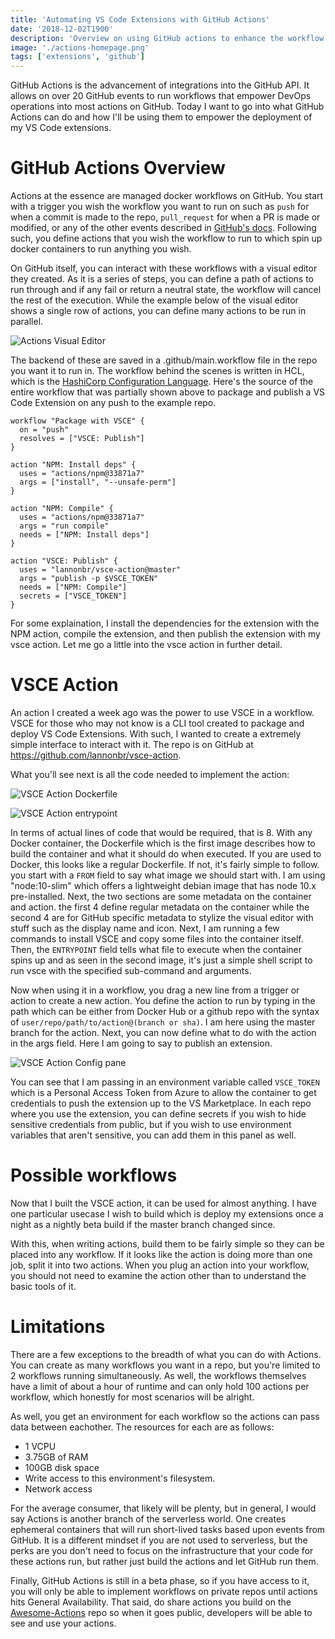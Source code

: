 ```yaml
---
title: 'Automating VS Code Extensions with GitHub Actions'
date: '2018-12-02T1900'
description: 'Overview on using GitHub actions to enhance the workflow of deploying VS Code Extensions'
image: './actions-homepage.png'
tags: ['extensions', 'github']
---
```


GitHub Actions is the advancement of integrations into the GitHub API. It allows on over 20 GitHub events to run workflows that empower DevOps operations into most actions on GitHub. Today I want to go into what GitHub Actions can do and how I'll be using them to empower the deployment of my VS Code extensions.

<!-- end -->

# GitHub Actions Overview

Actions at the essence are managed docker workflows on GitHub. You start with a trigger you wish the workflow you want to run on such as `push` for when a commit is made to the repo, `pull_request` for when a PR is made or modified, or any of the other events described in [GitHub's docs](https://developer.github.com/actions/creating-workflows/workflow-configuration-options/#events-supported-in-workflow-files). Following such, you define actions that you wish the workflow to run to which spin up docker containers to run anything you wish.

On GitHub itself, you can interact with these workflows with a visual editor they created. As it is a series of steps, you can define a path of actions to run through and if any fail or return a neutral state, the workflow will cancel the rest of the execution. While the example below of the visual editor shows a single row of actions, you can define many actions to be run in parallel.

![Actions Visual Editor](actions-gui.png)

The backend of these are saved in a .github/main.workflow file in the repo you want it to run in. The workflow behind the scenes is written in HCL, which is the [HashiCorp Configuration Language](https://github.com/hashicorp/hcl). Here's the source of the entire workflow that was partially shown above to package and publish a VS Code Extension on any push to the example repo.

```
workflow "Package with VSCE" {
  on = "push"
  resolves = ["VSCE: Publish"]
}

action "NPM: Install deps" {
  uses = "actions/npm@33871a7"
  args = ["install", "--unsafe-perm"]
}

action "NPM: Compile" {
  uses = "actions/npm@33871a7"
  args = "run compile"
  needs = ["NPM: Install deps"]
}

action "VSCE: Publish" {
  uses = "lannonbr/vsce-action@master"
  args = "publish -p $VSCE_TOKEN"
  needs = ["NPM: Compile"]
  secrets = ["VSCE_TOKEN"]
}
```

For some explaination, I install the dependencies for the extension with the NPM action, compile the extension, and then publish the extension with my vsce action. Let me go a little into the vsce action in further detail.

# VSCE Action

An action I created a week ago was the power to use VSCE in a workflow. VSCE for those who may not know is a CLI tool created to package and deploy VS Code Extensions. With such, I wanted to create a extremely simple interface to interact with it. The repo is on GitHub at https://github.com/lannonbr/vsce-action.

What you'll see next is all the code needed to implement the action:

![VSCE Action Dockerfile](Dockerfile.png)

![VSCE Action entrypoint](entrypoint-script.png)

In terms of actual lines of code that would be required, that is 8. With any Docker container, the Dockerfile which is the first image describes how to build the container and what it should do when executed. If you are used to Docker, this looks like a regular Dockerfile. If not, it's fairly simple to follow. you start with a `FROM` field to say what image we should start with. I am using "node:10-slim" which offers a lightweight debian image that has node 10.x pre-installed. Next, the two sections are some metadata on the container and action. the first 4 define regular metadata on the container while the second 4 are for GitHub specific metadata to stylize the visual editor with stuff such as the display name and icon. Next, I am running a few commands to install VSCE and copy some files into the container itself. Then, the `ENTRYPOINT` field tells what file to execute when the container spins up and as seen in the second image, it's just a simple shell script to run vsce with the specified sub-command and arguments.

Now when using it in a workflow, you drag a new line from a trigger or action to create a new action. You define the action to run by typing in the path which can be either from Docker Hub or a github repo with the syntax of `user/repo/path/to/action@(branch or sha)`. I am here using the master branch for the action. Next, you can now define what to do with the action in the args field. Here I am going to say to publish an extension.

![VSCE Action Config pane](vsce-pub.png)

You can see that I am passing in an environment variable called `VSCE_TOKEN` which is a Personal Access Token from Azure to allow the container to get credentials to push the extension up to the VS Marketplace. In each repo where you use the extension, you can define secrets if you wish to hide sensitive credentials from public, but if you wish to use environment variables that aren't sensitive, you can add them in this panel as well.

# Possible workflows

Now that I built the VSCE action, it can be used for almost anything. I have one particular usecase I wish to build which is deploy my extensions once a night as a nightly beta build if the master branch changed since.

With this, when writing actions, build them to be fairly simple so they can be placed into any workflow. If it looks like the action is doing more than one job, split it into two actions. When you plug an action into your workflow, you should not need to examine the action other than to understand the basic tools of it.

# Limitations

There are a few exceptions to the breadth of what you can do with Actions. You can create as many workflows you want in a repo, but you're limited to 2 workflows running simultaneously. As well, the workflows themselves have a limit of about a hour of runtime and can only hold 100 actions per workflow, which honestly for most scenarios will be alright.

As well, you get an environment for each workflow so the actions can pass data between eachother. The resources for each are as follows:

- 1 VCPU
- 3.75GB of RAM
- 100GB disk space
- Write access to this environment's filesystem.
- Network access

For the average consumer, that likely will be plenty, but in general, I would say Actions is another branch of the serverless world. One creates ephemeral containers that will run short-lived tasks based upon events from GitHub. It is a different mindset if you are not used to serverless, but the perks are you don't need to focus on the infrastructure that your code for these actions run, but rather just build the actions and let GitHub run them.

Finally, GitHub Actions is still in a beta phase, so if you have access to it, you will only be able to implement workflows on private repos until actions hits General Availability. That said, do share actions you build on the [Awesome-Actions](https://github.com/sdras/awesome-actions) repo so when it goes public, developers will be able to see and use your actions.
